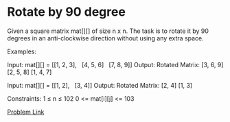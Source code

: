 # Rotate by 90 degree

Given a square matrix mat[][] of size n x n. The task is to rotate it by 90 degrees in an anti-clockwise direction without using any extra space. 

Examples:

Input: mat[][] = [[1, 2, 3],
                [4, 5, 6]
                [7, 8, 9]]
Output: Rotated Matrix:
[3, 6, 9]
[2, 5, 8]
[1, 4, 7]

Input: mat[][] = [[1, 2],
                [3, 4]]
Output: Rotated Matrix:
[2, 4]
[1, 3]

Constraints:
1 ≤ n ≤ 102
0 <= mat[i][j] <= 103

[Problem Link](https://www.geeksforgeeks.org/problems/rotate-by-90-degree-1587115621/1)